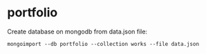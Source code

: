 # portfolio

Create database on mongodb from data.json file:
```
mongoimport --db portfolio --collection works --file data.json
```